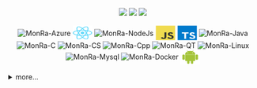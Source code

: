 <!--Hello
<h2><img src="https://emojis.slackmojis.com/emojis/images/1531849430/4246/blob-sunglasses.gif?1531849430" width="30"/> Hi 👋 , I'm MonRá! <img src="https://media.giphy.com/media/12oufCB0MyZ1Go/giphy.gif" width="50"></h2>
-->

<div>
  </p>
  <div align="center">
   <a href="https://www.facebook.com/ramon.chaib" target="_blank"><img src="https://img.shields.io/badge/-Facebook-%230077B5?style=for-the-badge&logo=facebook&logoColor=white" target="_blank"></a> 
  <a href="https://www.instagram.com/monrapps/" target="_blank"><img src="https://img.shields.io/badge/-Instagram-%23E4405F?style=for-the-badge&logo=instagram&logoColor=white" target="_blank"></a>
  <a href="https://www.linkedin.com/in/ramon-chaib-27007635/" target="_blank"><img src="https://img.shields.io/badge/-LinkedIn-%230077B5?style=for-the-badge&logo=linkedin&logoColor=white" target="_blank"></a>   
</div>
  
 <div style="display: inline_block" align="center"><br>
  <img align="center" alt="MonRa-Azure" height="30" width="40" src="https://cdn.jsdelivr.net/gh/devicons/devicon/icons/azure/azure-original.svg">
  <img align="center" alt="MonRa-React" height="30" width="40" src="https://raw.githubusercontent.com/devicons/devicon/master/icons/react/react-original.svg">
  <img align="center" alt="MonRa-NodeJs" height="30" width="40" src="https://cdn.jsdelivr.net/gh/devicons/devicon/icons/nodejs/nodejs-original.svg">
  <img align="center" alt="MonRa-Js" height="30" width="40" src="https://raw.githubusercontent.com/devicons/devicon/master/icons/javascript/javascript-original.svg">     <img align="center" alt="MonRa-Ts" height="30" width="40" src="https://raw.githubusercontent.com/devicons/devicon/master/icons/typescript/typescript-original.svg">
  <img align="center" alt="MonRa-Java" height="30" width="40" src="https://cdn.jsdelivr.net/gh/devicons/devicon/icons/java/java-original.svg">
  <img align="center" alt="MonRa-C" height="30" width="40" src="https://cdn.jsdelivr.net/gh/devicons/devicon/icons/c/c-original.svg">
  <img align="center" alt="MonRa-CS" height="30" width="40" src="https://cdn.jsdelivr.net/gh/devicons/devicon/icons/csharp/csharp-original.svg">
  <img align="center" alt="MonRa-Cpp" height="30" width="40" src="https://cdn.jsdelivr.net/gh/devicons/devicon/icons/cplusplus/cplusplus-original.svg">
  <img align="center" alt="MonRa-QT" height="30" width="40" src="https://cdn.jsdelivr.net/gh/devicons/devicon/icons/qt/qt-original.svg">
  <img align="center" alt="MonRa-Linux" height="30" width="40" src="https://cdn.jsdelivr.net/gh/devicons/devicon/icons/linux/linux-original.svg">
  <img align="center" alt="MonRa-Mysql" height="30" width="40" src="https://cdn.jsdelivr.net/gh/devicons/devicon/icons/mysql/mysql-original.svg">
  <img align="center" alt="MonRa-Docker" height="30" width="40" src="https://cdn.jsdelivr.net/gh/devicons/devicon/icons/docker/docker-original.svg">  
  <img align="center" alt="MonRa-Android" height="30" width="40" src="https://github.com/devicons/devicon/blob/master/icons/android/android-original.svg">
  
</div>
</a>

</br>
<!--
[![github activity graph](https://activity-graph.herokuapp.com/graph?username=monrapps&theme=chartreuse-dark)](https://github.com/monrapps/)
-->
<div>
<details>
      <summary>more...</summary>
      
<!--
### <img src="https://media.giphy.com/media/VgCDAzcKvsR6OM0uWg/giphy.gif" width="50"> A little more about me...  

```javascript
const monra = {
    pronouns: "He" | "Him",
    code: ["any"],
    askMeAbout: ["any"],
    technologies: {
        backEnd: {
            js: ["any"],
        },
        mobileApp: {
            native: ["Android Development"]
        },
        devOps: ["AWS", "Docker🐳", "Route53", "Nginx"],
        databases: ["mongo", "MySql", "sqlite"],
        misc: ["Firebase", "Socket.IO", "selenium", "open-cv", "php", "SuiteApp"]
    },
    architecture: ["Serverless Architecture", "Progressive web applications", "Single page applications"],
    currentFocus: "Building Robots to ease opertations",
    funFact: "There are two ways to write error-free programs; only the third one works"
};
```
-->

---
<!--START_SECTION:waka-->
![Code Time](http://img.shields.io/badge/Code%20Time-966%20hrs%2055%20mins-blue)

![Profile Views](http://img.shields.io/badge/Profile%20Views-1-blue)

![Lines of code](https://img.shields.io/badge/From%20Hello%20World%20I%27ve%20Written-3.0%20million%20lines%20of%20code-blue)

**🐱 My GitHub Data** 

> 📦 45.7 kB Used in GitHub's Storage 
 > 
> 🏆 2,463 Contributions in the Year 2024
 > 
> 🚫 Not Opted to Hire
 > 
> 📜 23 Public Repositories 
 > 
> 🔑 18 Private Repositories 
 > 
**I'm an Early 🐤** 

```text
🌞 Morning                8275 commits        █████████░░░░░░░░░░░░░░░░   35.16 % 
🌆 Daytime                10843 commits       ████████████░░░░░░░░░░░░░   46.08 % 
🌃 Evening                3651 commits        ████░░░░░░░░░░░░░░░░░░░░░   15.51 % 
🌙 Night                  764 commits         █░░░░░░░░░░░░░░░░░░░░░░░░   03.25 % 
```
📅 **I'm Most Productive on Thursday** 

```text
Monday                   4348 commits        █████░░░░░░░░░░░░░░░░░░░░   18.48 % 
Tuesday                  4349 commits        █████░░░░░░░░░░░░░░░░░░░░   18.48 % 
Wednesday                4555 commits        █████░░░░░░░░░░░░░░░░░░░░   19.36 % 
Thursday                 4980 commits        █████░░░░░░░░░░░░░░░░░░░░   21.16 % 
Friday                   3112 commits        ███░░░░░░░░░░░░░░░░░░░░░░   13.22 % 
Saturday                 1277 commits        █░░░░░░░░░░░░░░░░░░░░░░░░   05.43 % 
Sunday                   912 commits         █░░░░░░░░░░░░░░░░░░░░░░░░   03.88 % 
```


📊 **This Week I Spent My Time On** 

```text
🕑︎ Time Zone: America/Sao_Paulo

💬 Programming Languages: 
C++                      7 hrs 48 mins       ████████████████░░░░░░░░░   64.08 % 
C                        1 hr 47 mins        ████░░░░░░░░░░░░░░░░░░░░░   14.69 % 
Markdown                 1 hr 27 mins        ███░░░░░░░░░░░░░░░░░░░░░░   11.92 % 
Other                    44 mins             ██░░░░░░░░░░░░░░░░░░░░░░░   06.02 % 
INI                      20 mins             █░░░░░░░░░░░░░░░░░░░░░░░░   02.87 % 

🔥 Editors: 
VS Code                  12 hrs 11 mins      █████████████████████████   100.00 % 

🐱‍💻 Projects: 
fw_tal_platformio        7 hrs 46 mins       ████████████████░░░░░░░░░   63.84 % 
wlm-esp32                2 hrs 25 mins       █████░░░░░░░░░░░░░░░░░░░░   19.86 % 
Markdown                 1 hr 16 mins        ███░░░░░░░░░░░░░░░░░░░░░░   10.41 % 
Unknown Project          34 mins             █░░░░░░░░░░░░░░░░░░░░░░░░   04.78 % 
LilyGo-T-PCIE            8 mins              ░░░░░░░░░░░░░░░░░░░░░░░░░   01.10 % 

💻 Operating System: 
Windows                  11 hrs 5 mins       ███████████████████████░░   91.08 % 
Mac                      1 hr 5 mins         ██░░░░░░░░░░░░░░░░░░░░░░░   08.92 % 
```

**I Mostly Code in C** 

```text
C                        14 repos            █████░░░░░░░░░░░░░░░░░░░░   20.90 % 
C++                      10 repos            ████░░░░░░░░░░░░░░░░░░░░░   14.93 % 
JavaScript               7 repos             ███░░░░░░░░░░░░░░░░░░░░░░   10.45 % 
HTML                     5 repos             ██░░░░░░░░░░░░░░░░░░░░░░░   07.46 % 
Python                   4 repos             █░░░░░░░░░░░░░░░░░░░░░░░░   05.97 % 
```



**Timeline**

![Lines of Code chart](https://raw.githubusercontent.com/monrapps/monrapps/master/assets/bar_graph.png)


 Last Updated on 10/12/2024 04:18:32 UTC
<!--END_SECTION:waka-->
